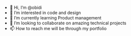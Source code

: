 - 👋 Hi, I’m @obidi
- 👀 I’m interested in code and design
- 🌱 I’m currently learning Product management
- 💞️ I’m looking to collaborate on amazing technical projects
- 📫 How to reach me will be through my portfolio

<!---
obidy/obidy is a ✨ special ✨ repository because its `README.md` (this file) appears on your GitHub profile.
You can click the Preview link to take a look at your changes.
--->

